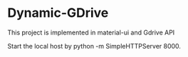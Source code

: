# Dynamic-GDrive

This project is implemented in material-ui and Gdrive API

Start the local host by python -m SimpleHTTPServer 8000.
